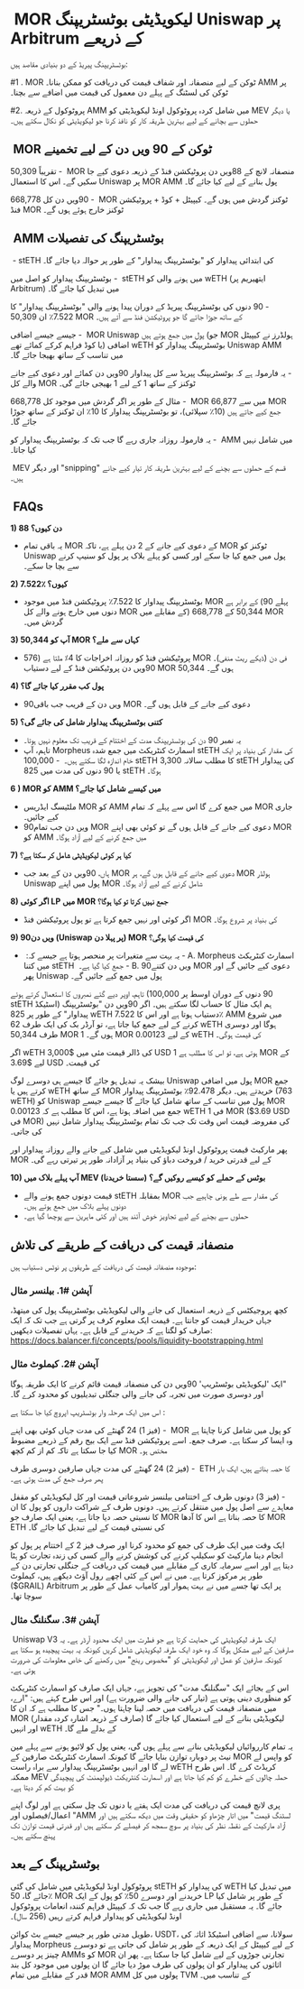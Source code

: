 # &rlm; MOR لیکویڈیٹی بوٹسٹریپنگ Uniswap پر Arbitrum کے ذریعے
بوٹسٹریپنگ پیریڈ کے دو بنیادی مقاصد ہیں:

&rlm; #1. MOR ٹوکن کے لیے منصفانہ اور شفاف قیمت کی دریافت کو ممکن بنانا۔ AMM پر ٹوکن کی لسٹنگ کے پہلے دن معمول کی قیمت میں اضافے سے بچنا۔

#2. پروٹوکول کے ذریعہ AMM میں شامل کردہ پروٹوکول اونڈ لیکویڈیٹی کو MEV یا دیگر حملوں سے بچانے کے لیے بہترین طریقہ کار کو نافذ کرنا جو لیکویڈیٹی کو نکال سکتے ہیں۔

## &rlm;  MOR ٹوکن کے 90 ویں دن کے لیے تخمینے
&rlm; - تقریباً 50,309 MOR منصفانہ لانچ کے 88ویں دن پروٹیکشن فنڈ کے ذریعہ دعوی کیے جا سکیں گے۔ اس کا استعمال Uniswap پر MOR AMM پول بنانے کے لیے کیا جائے گا۔

&rlm; - 90ویں دن کل 668,778 MOR ٹوکنز گردش میں ہوں گے۔ کیپیٹل + کوڈ + پروٹیکشن فنڈ MOR ٹوکنز خارج ہوئے ہوں گے۔

## &rlm; AMM بوٹسٹریپنگ کی تفصیلات
&rlm; - stETH کی ابتدائی پیداوار کو "بوٹسٹریپنگ پیداوار" کے طور پر حوالہ دیا جائے گا۔

&rlm; - بوٹسٹریپنگ پیداوار کو اصل میں stETH میں ہونے والی کو wETH (ایتھیریم پر Arbitrum) میں تبدیل کیا جائے گا۔

&rlm; - 90 دنوں کی بوٹسٹریپنگ پیریڈ کے دوران پیدا ہونے والی "بوٹسٹریپنگ پیداوار" کا 7.522٪ ان 50,309 MOR کے ساتھ جوڑا جائے گا جو پروٹیکشن فنڈ سے آتے ہیں۔

&rlm; - جیسے جیسے اضافی MOR Uniswap پول میں جمع ہوتے ہیں (جو MOR ہولڈرز نے کیپیٹل یا کوڈ فراہم کرکے کمائے تھے) اضافی wETH بوٹسٹریپنگ پیداوار کو Uniswap AMM میں تناسب کے ساتھ بھیجا جائے گا۔

&rlm; - یہ فارمولہ ہے کہ بوٹسٹریپنگ پیریڈ سے کل پیداوار 90ویں دن کمائے اور دعوی کیے جانے والے کل MOR ٹوکنز کے ساتھ 1 کے لیے 1 بھیجی جائے گی۔

&rlm; - مثال کے طور پر اگر گردش میں موجود کل 668,778 MOR میں سے 66,877 MOR جمع کیے جاتے ہیں (10٪ سپلائی)، تو بوٹسٹریپنگ پیداوار کا 10٪ ان ٹوکنز کے ساتھ جوڑا جائے گا۔

&rlm; - یہ فارمولہ روزانہ جاری رہے گا جب تک کہ بوٹسٹریپنگ پیداوار کو AMM میں شامل نہیں کیا جاتا۔

&rlm; MEV اور دیگر "snipping" قسم کے حملوں سے بچنے کے لیے بہترین طریقہ کار تیار کیے جانے ہیں۔

## &rlm; FAQs
**1) 88 دن کیوں؟**
- یہ باقی تمام MOR کے دعوی کیے جانے کے 2 دن پہلے ہے، تاکہ MOR ٹوکنز کو Uniswap پول میں جمع کیا جا سکے اور کسی کو پہلے بلاک پر پول کو سنیپ کرنے سے بچا جا سکے۔

**2) 7.522٪ کیوں؟**
- بوٹسٹریپنگ پیداوار کا 7.522٪ پروٹیکشن فنڈ میں موجود MOR کے برابر ہے (پہلے 90 دنوں میں خارج ہونے والے کل MOR کے مقابلے میں) 50,344 کے 668,778 MOR گردش میں۔

**3) آپ کو 50,344 MOR کہاں سے ملے؟**
- پروٹیکشن فنڈ کو روزانہ اخراجات کا 4٪ ملتا ہے (576 MOR فی دن (ڈیکے ریٹ منفی)۔ 90ویں دن پروٹیکشن فنڈ کے لیے دستیاب MOR 50,344 ہوں گے۔

**4) پول کب مقرر کیا جائے گا؟**
- 90ویں دن کے قریب جب باقی MOR دعوی کیے جانے کے قابل ہوں گے۔

**5) کتنی بوٹسٹریپنگ پیداوار شامل کی جائے گی؟**
- یہ نمبر 90 دن کی بوٹسٹریپنگ مدت کے اختتام کے قریب تک معلوم نہیں ہوتا۔
- تاہم، آپ Morpheus اسمارٹ کنٹریکٹ میں جمع شدہ stETH کی مقدار کی بنیاد پر ایک خام اندازہ لگا سکتے ہیں۔
&rlm; - 100,000 stETH کا مطلب سالانہ 3,300 stETH کی پیداوار یا 90 دنوں کی مدت میں 825 stETH ہوگا۔

&rlm; **6) MOR کو AMM میں کیسے شامل کیا جائے؟**
- ملٹیسگ ایڈریس MOR کو AMM میں جمع کرے گا اس سے پہلے کہ تمام MOR جاری کیے جائیں۔
- 90ویں دن جب تمام MOR دعوی کیے جانے کے قابل ہوں گے تو کوئی بھی اپنے MOR کو AMM میں جمع کرنے کے لیے آزاد ہوگا۔

**7) کیا ہر کوئی لیکویڈیٹی شامل کر سکتا ہے؟**
- ہاں، 90ویں دن کے بعد جب MOR دعوی کیے جانے کے قابل ہوں گے، ہر MOR ہولڈر Uniswap پول میں اپنے MOR شامل کرنے کے لیے آزاد ہوگا۔

**8) اگر کوئی LP میں MOR جمع نہیں کرتا تو کیا ہوگا؟**
- اگر کوئی اور نہیں جمع کرتا ہے تو پول پروٹیکشن فنڈ MOR کی بنیاد پر شروع ہوگا۔

**9) 90ویں دن (Uniswap پر پہلا دن) MOR کی قیمت کیا ہوگی؟**
- یہ بہت سے متغیرات پر منحصر ہوتا ہے جیسے کہ:
&rlm; - A. Morpheus اسمارٹ کنٹریکٹ میں کتنا stETH جمع کیا گیا ہے۔
&rlm; - B. 90ویں دن کتنے MOR دعوی کیے جائیں گے اور پھر Uniswap پول میں جمع کیے جائیں گے۔

تاہم، اوپر دیے گئے نمبروں کا استعمال کرتے ہوئے (90 دنوں کے دوران اوسط پر 100,000 stETH اسٹیکڈ) ہم ایک مثال کا حساب لگا سکتے ہیں۔ اگر 90ویں دن "بوٹسٹریپنگ پیداوار" کے طور پر 825 wETH دستیاب ہوتا ہے اور اس کا 7.522٪ AMM میں شروع کرنے کے لیے جمع کیا جاتا ہے، تو آرڈر بک کی ایک طرف 62 wETH ہوگا اور دوسری طرف 50,344 MOR ہوں گے۔ 1 MOR کے لیے 0.00123 wETH کی قیمت ہوگی۔

اگر wETH کی ڈالر قیمت مئی میں $3,000 USD ہوتی ہے، تو اس کا مطلب ہے 1 MOR کے لیے $3.69 USD کی قیمت۔

بیشک یہ تبدیل ہو جائے گا جیسے ہی دوسرے لوگ Uniswap پول میں اضافی MOR جمع کرتے ہیں یا wETH کے ساتھ MOR خریدتے ہیں۔
دیگر 92.478٪ بوٹسٹریپنگ پیداوار (763 wETH) کو Uniswap پول میں تناسب کے ساتھ شامل کیا جائے گا جیسے جیسے MOR جمع میں اضافہ ہوتا ہے، اس کا مطلب ہے کہ 0.00123 wETH فی 1 MOR ($3.69 USD فی MOR) کی مفروضہ قیمت اس وقت تک جب تک تمام بوٹسٹریپنگ پیداوار شامل نہیں کی جاتی۔

پھر مارکیٹ قیمت پروٹوکول اونڈ لیکویڈیٹی میں شامل کیے جانے والے روزانہ پیداوار اور MOR کے لیے قدرتی خرید / فروخت دباؤ کی بنیاد پر آزادانہ طور پر تیرتی رہے گی۔

**10) آپ پہلے بلاک میں MEV بوٹس کے حملے کو کیسے روکیں گے؟ (سستا خریدنا)**
- قیمت دونوں جمع ہونے والے stETH بمقابلہ MOR کی مقدار سے طے ہونی چاہیے جب دونوں پہلے بلاک میں جمع ہوتے ہیں۔
- حملوں سے بچنے کے لیے تجاویز خوش آئند ہیں اور کئی ماہرین سے پوچھا گیا ہے۔

## منصفانہ قیمت کی دریافت کے طریقے کی تلاش
موجودہ منصفانہ قیمت کی دریافت کے طریقوں پر نوٹس دستیاب ہیں:

### آپشن #1. بیلنسر مثال
کچھ پروجیکٹس کے ذریعہ استعمال کی جانے والی لیکویڈیٹی بوٹسٹریپنگ پول کی میتھڈ، جہاں خریدار قیمت کو جانتا ہے۔ قیمت ایک معلوم کرف پر گرتی ہے جب تک کہ ایک صارف کو لگتا ہے کہ خریدنے کے قابل ہے۔ یہاں تفصیلات دیکھیں: https://docs.balancer.fi/concepts/pools/liquidity-bootstrapping.html

### آپشن #2. کیملوٹ مثال
&rlm; "ایک 'لیکویڈیٹی بوٹسٹریپ' 90ویں دن کی منصفانہ قیمت قائم کرنے کا ایک طریقہ ہوگا اور دوسری صورت میں تجربہ کی جانے والی جنگلی تبدیلیوں کو محدود کرے گا۔

&rlm; اس میں ایک مرحلہ وار بوٹسٹریپ اپروچ کیا جا سکتا ہے:

&rlm; - (فیز 1) 24 گھنٹے کی مدت جہاں کوئی بھی اپنے MOR کو پول میں شامل کرنا چاہتا ہے وہ ایسا کر سکتا ہے۔ صرف جمع۔ اسے پروٹیکشن فنڈ سے ایک بیج رقم کے ذریعے مضبوط کیا جا سکتا ہے تاکہ کم از کم کچھ MOR مختص ہو۔

&rlm; - (فیز 2) 24 گھنٹے کی مدت جہاں صارفین دوسری طرف ETH کا حصہ بناتے ہیں، ایک بار پھر صرف جمع کی مدت ہوتی ہے۔

&rlm; - (فیز 3) دونوں طرف کے اختتامی بیلنسز شروعاتی قیمت اور کل لیکویڈیٹی کو مقفل معاہدے سے اصل پول میں منتقل کرتے ہیں۔ دونوں طرف کے شراکت داروں کو پول کا ان کا نسبتی حصہ دیا جاتا ہے، یعنی ایک صارف جو MOR کا حصہ بناتا ہے اس کا آدھا MOR ETH کی نسبتی قیمت کے لیے تبدیل کیا جائے گا۔

&rlm; ایک وقت میں ایک طرف کی جمع کو محدود کرنا اور صرف فیز 2 کے اختتام پر پول کو انجام دینا مارکیٹ کو سکیلپ کرنے کی کوشش کرنے والے کسی کی زندہ تجارت کو ہٹا دیتا ہے اور اسے سرمایہ کاری کے مقابلے میں قیمت کی دریافت کے جنگلی تجارتی دن کے طور پر مرکوز کرتا ہے۔ میں نے اس کے کئی اچھے رول آؤٹ دیکھے ہیں، کیملوٹ ($GRAIL) Arbitrum پر ایک تھا جسے میں نے بہت ہموار اور کامیاب عمل کے طور پر سوچا تھا۔

### آپشن #3. سگنلنگ مثال
&rlm; Uniswap V3 ایک طرفہ لیکویڈیٹی کی حمایت کرتا ہے جو فطرت میں ایک محدود آرڈر ہے۔
یہ صارفین کے لیے مشکل ہوگا کہ وہ خود ایک طرفہ لیکویڈیٹی شامل کریں کیونکہ یہ بہت پیچیدہ ہو سکتا ہے کیونکہ صارفین کو عمل اور لیکویڈیٹی کو "مخصوص رینج" میں رکھنے کی خاص معلومات کی ضرورت ہوتی ہے۔

اس کے بجائے ایک "سگنلنگ مدت" کی تجویز ہے، جہاں ایک صارف کو اسمارٹ کنٹریکٹ کو منظوری دینی ہوتی ہے (تیار کی جانے والی ضرورت ہے) اور اس طرح کہتے ہیں: "ارے، میں منصفانہ قیمت کی دریافت میں حصہ لینا چاہتا ہوں۔" جس کا مطلب ہے کہ ان کا MOR (صارف کے ذریعہ اشارہ کردہ مقدار) لیکویڈیٹی بنانے کے لیے استعمال کیا جائے گا اور انہیں wETH کے بدلے ملے گا۔

یہ تمام کارروائیاں لیکویڈیٹی بنانے سے پہلے ہوں گی، یعنی پول کو لائیو ہونے سے پہلے مین نیٹ پر دوبارہ توازن بنایا جائے گا کیونکہ اسمارٹ کنٹریکٹ صارفین کے MOR کو واپس لے لے گا اور انہیں بوٹسٹریپنگ پیداوار سے براہ راست wETH کریڈٹ کرے گا۔ اس طرح ممکنہ MEV حملہ چالوں کے خطرے کو کم کیا جاتا ہے اور اسمارٹ کنٹریکٹ ڈیولپمنٹ کی پیچیدگی کو بہت کم کر دیتا ہے۔

پری لانچ قیمت کی دریافت کی مدت ایک ہفتے یا دنوں تک چل سکتی ہے اور لوگ اپنے اعمال/فیصلوں اور "AMM لسٹنگ قیمت" میں اتار چڑھاو کو حقیقی وقت میں دیکھ سکتے ہیں اور آزاد مارکیٹ کے نقطہ نظر کی بنیاد پر سوچ سمجھ کر فیصلے کر سکتے ہیں اور قدرتی قیمت توازن تک پہنچ سکتے ہیں۔

## بوٹسٹریپنگ کے بعد

پروٹوکول اونڈ لیکویڈیٹی میں شامل کی گئی stETH کی پیداوار کو wETH میں تبدیل کیا جائے گا، 50٪ MOR خریدنے اور دوسرے 50٪ کو پول کے ایک LP کے طور پر شامل کیا جائے گا۔ یہ مستقبل میں جاری رہے گا جب تک کہ کیپیٹل فراہم کنندہ انعامات پروٹوکول اونڈ لیکویڈیٹی کو پیداوار فراہم کرتے رہیں (256 سال)۔

طویل مدتی طور پر جیسے جیسے بٹ کوائن، USDT، سولانا، سے اضافی اسٹیکڈ اثاثہ کی پیداوار Morpheus کے لیے کیپیٹل کے ایک ذریعہ کے طور پر شامل کی جاتی ہے تو دوسرے چینز پر دوسرے AMMs کو MOR تجارتی جوڑوں کے لیے شامل کیا جا سکتا ہے۔ پھر ان اثاثوں کی پیداوار کو ان پولوں کی طرف موڑ دیا جائے گا ان پولوں میں موجود کل بند قدر کے مقابلے میں تمام MOR AMM پولوں میں کل TVM کے تناسب میں۔
